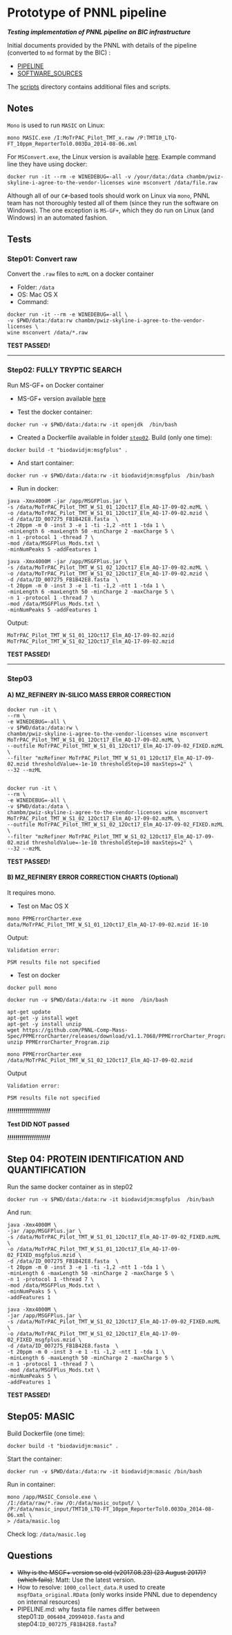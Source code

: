 Prototype of PNNL pipeline 
===

___Testing implementation of PNNL pipeline on BIC infrastructure___


Initial documents provided by the PNNL with details of the pipeline (converted to `md` format by the BIC) :

- [PIPELINE](docs/PIPELINE.md)
- [SOFTWARE_SOURCES](docs/SOFTWARE_SOURCES.md)
  
The [scripts](scripts/README.md) directory contains additional files and scripts.

## Notes

`Mono` is used to run `MASIC` on Linux:

```
mono MASIC.exe /I:MoTrPAC_Pilot_TMT_x.raw /P:TMT10_LTQ-FT_10ppm_ReporterTol0.003Da_2014-08-06.xml
```
 
For `MSConvert.exe`, the Linux version is available [here](http://proteowizard.sourceforge.net/download.html). Example command line they have using docker:

```
docker run -it --rm -e WINEDEBUG=-all -v /your/data:/data chambm/pwiz-skyline-i-agree-to-the-vendor-licenses wine msconvert /data/file.raw
```

Although all of our `C#`-based tools should work on Linux via `mono`, PNNL team has not thoroughly tested all of them (since they run the software on Windows).  The one exception is `MS-GF+`, which they do run on Linux (and Windows) in an automated fashion.


## Tests


### Step01: Convert raw

Convert the `.raw` files to `mzML` on a docker container

- Folder: `/data`
- OS: Mac OS X
- Command:

```
docker run -it --rm -e WINEDEBUG=-all \
-v $PWD/data:/data:rw chambm/pwiz-skyline-i-agree-to-the-vendor-licenses \
wine msconvert /data/*.raw
```

**TEST PASSED!**

---

### Step02: FULLY TRYPTIC SEARCH

Run MS-GF+ on Docker container

- MS-GF+ version available [here](https://github.com/MSGFPlus/msgfplus/releases/download/v2019.04.18/MSGFPlus_v20190418.zip)

- Test the docker container:

```
docker run -v $PWD/data:/data:rw -it openjdk  /bin/bash
```

- Created a Dockerfile available in folder [`step02`](step02/Dockerfile).  Build (only one time):

```
docker build -t "biodavidjm:msgfplus" .
```

- And start container:

```
docker run -v $PWD/data:/data:rw -it biodavidjm:msgfplus  /bin/bash
```

- Run in docker:

```
java -Xmx4000M -jar /app/MSGFPlus.jar \
-s /data/MoTrPAC_Pilot_TMT_W_S1_01_12Oct17_Elm_AQ-17-09-02.mzML \
-o /data/MoTrPAC_Pilot_TMT_W_S1_01_12Oct17_Elm_AQ-17-09-02.mzid \
-d /data/ID_007275_FB1B42E8.fasta  \
-t 20ppm -m 0 -inst 3 -e 1 -ti -1,2 -ntt 1 -tda 1 \
-minLength 6 -maxLength 50 -minCharge 2 -maxCharge 5 \
-n 1 -protocol 1 -thread 7 \
-mod /data/MSGFPlus_Mods.txt \
-minNumPeaks 5 -addFeatures 1

java -Xmx4000M -jar /app/MSGFPlus.jar \
-s /data/MoTrPAC_Pilot_TMT_W_S1_02_12Oct17_Elm_AQ-17-09-02.mzML \
-o /data/MoTrPAC_Pilot_TMT_W_S1_02_12Oct17_Elm_AQ-17-09-02.mzid \
-d /data/ID_007275_FB1B42E8.fasta  \
-t 20ppm -m 0 -inst 3 -e 1 -ti -1,2 -ntt 1 -tda 1 \
-minLength 6 -maxLength 50 -minCharge 2 -maxCharge 5 \
-n 1 -protocol 1 -thread 7 \
-mod /data/MSGFPlus_Mods.txt \
-minNumPeaks 5 -addFeatures 1
```

Output:

```
MoTrPAC_Pilot_TMT_W_S1_01_12Oct17_Elm_AQ-17-09-02.mzid 
MoTrPAC_Pilot_TMT_W_S1_02_12Oct17_Elm_AQ-17-09-02.mzid
```

**TEST PASSED!**

---

### Step03

#### A) MZ_REFINERY IN-SILICO MASS ERROR CORRECTION

```
docker run -it \
--rm \
-e WINEDEBUG=-all \
-v $PWD/data:/data:rw \
chambm/pwiz-skyline-i-agree-to-the-vendor-licenses wine msconvert MoTrPAC_Pilot_TMT_W_S1_01_12Oct17_Elm_AQ-17-09-02.mzML \
--outfile MoTrPAC_Pilot_TMT_W_S1_01_12Oct17_Elm_AQ-17-09-02_FIXED.mzML \
--filter "mzRefiner MoTrPAC_Pilot_TMT_W_S1_01_12Oct17_Elm_AQ-17-09-02.mzid thresholdValue=-1e-10 thresholdStep=10 maxSteps=2" \
--32 --mzML


docker run -it \
--rm \
-e WINEDEBUG=-all \
-v $PWD/data:/data \
chambm/pwiz-skyline-i-agree-to-the-vendor-licenses wine msconvert MoTrPAC_Pilot_TMT_W_S1_02_12Oct17_Elm_AQ-17-09-02.mzML \
--outfile MoTrPAC_Pilot_TMT_W_S1_02_12Oct17_Elm_AQ-17-09-02_FIXED.mzML \
--filter "mzRefiner MoTrPAC_Pilot_TMT_W_S1_02_12Oct17_Elm_AQ-17-09-02.mzid thresholdValue=-1e-10 thresholdStep=10 maxSteps=2" \
--32 --mzML
```

**TEST PASSED!**

#### B) MZ_REFINERY ERROR CORRECTION CHARTS (Optional)

It requires mono.

- Test on Mac OS X

```
mono PPMErrorCharter.exe data/MoTrPAC_Pilot_TMT_W_S1_01_12Oct17_Elm_AQ-17-09-02.mzid 1E-10 
```

Output:

```
Validation error:

PSM results file not specified
```

- Test on docker

```
docker pull mono

docker run -v $PWD/data:/data:rw -it mono  /bin/bash

apt-get update
apt-get -y install wget
apt-get -y install unzip
wget https://github.com/PNNL-Comp-Mass-Spec/PPMErrorCharter/releases/download/v1.1.7068/PPMErrorCharter_Program.zip
unzip PPMErrorCharter_Program.zip

mono PPMErrorCharter.exe /data/MoTrPAC_Pilot_TMT_W_S1_02_12Oct17_Elm_AQ-17-09-02.mzid
```

Output

```
Validation error:

PSM results file not specified
```

***!!!!!!!!!!!!!!!!!!!!!***

**Test DID NOT passed**

***!!!!!!!!!!!!!!!!!!!!!***


## Step 04: PROTEIN IDENTIFICATION AND QUANTIFICATION

Run the same docker container as in step02

```
docker run -v $PWD/data:/data:rw -it biodavidjm:msgfplus  /bin/bash
```

And run:

```
java -Xmx4000M \
-jar /app/MSGFPlus.jar \
-s /data/MoTrPAC_Pilot_TMT_W_S1_01_12Oct17_Elm_AQ-17-09-02_FIXED.mzML \
-o /data/MoTrPAC_Pilot_TMT_W_S1_01_12Oct17_Elm_AQ-17-09-02_FIXED_msgfplus.mzid \
-d /data/ID_007275_FB1B42E8.fasta  \
-t 20ppm -m 0 -inst 3 -e 1 -ti -1,2 -ntt 1 -tda 1 \
-minLength 6 -maxLength 50 -minCharge 2 -maxCharge 5 \
-n 1 -protocol 1 -thread 7 \
-mod /data/MSGFPlus_Mods.txt \
-minNumPeaks 5 \
-addFeatures 1

java -Xmx4000M \
-jar /app/MSGFPlus.jar \
-s /data/MoTrPAC_Pilot_TMT_W_S1_02_12Oct17_Elm_AQ-17-09-02_FIXED.mzML \
-o /data/MoTrPAC_Pilot_TMT_W_S1_02_12Oct17_Elm_AQ-17-09-02_FIXED_msgfplus.mzid \
-d /data/ID_007275_FB1B42E8.fasta  \
-t 20ppm -m 0 -inst 3 -e 1 -ti -1,2 -ntt 1 -tda 1 \
-minLength 6 -maxLength 50 -minCharge 2 -maxCharge 5 \
-n 1 -protocol 1 -thread 7 \
-mod /data/MSGFPlus_Mods.txt \
-minNumPeaks 5 \
-addFeatures 1
```

**TEST PASSED!**


## Step05: MASIC

Build Dockerfile (one time):

```
docker build -t "biodavidjm:masic" .
```

Start the container:

```
docker run -v $PWD/data:/data:rw -it biodavidjm:masic /bin/bash
```

Run in container:

```
mono /app/MASIC_Console.exe \
/I:/data/raw/*.raw /O:/data/masic_output/ \
/P:/data/masic_input/TMT10_LTQ-FT_10ppm_ReporterTol0.003Da_2014-08-06.xml \
> /data/masic.log
```

Check log: `/data/masic.log`


## Questions

- ~~Why is the MSGF+ version so old (v2017.08.23) (23 August 2017)? (which fails)~~: Matt: Use the latest version.
- How to resolve: `1000_collect_data.R` used to create `msgfData_original.RData`  (only works inside PNNL due to dependency on internal resources)
- PIPELINE.md: why fasta file names differ between step01:`ID_006404_2D994010.fasta` and step04:`ID_007275_FB1B42E8.fasta`?

